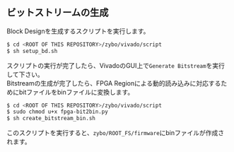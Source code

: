 ## ビットストリームの生成
Block Designを生成するスクリプトを実行します。

``` sh
$ cd <ROOT OF THIS REPOSITORY>/zybo/vivado/script
$ sh setup_bd.sh
```

スクリプトの実行が完了したら、VivadoのGUI上で`Generate Bitstream`を実行して下さい。\
Bitstreamの生成が完了したら、FPGA Regionによる動的読み込みに対応するためにbitファイルをbinファイルに変換します。

``` sh
$ cd <ROOT OF THIS REPOSITORY>/zybo/vivado/script
$ sudo chmod u+x fpga-bit2bin.py
$ sh create_bitstream_bin.sh
```

このスクリプトを実行すると、`zybo/ROOT_FS/firmware`にbinファイルが作成されます。
